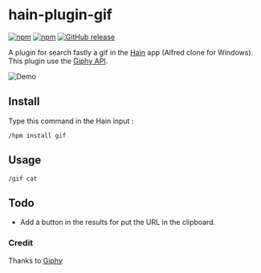 # hain-plugin-gif

[![npm](https://img.shields.io/npm/dt/hain-plugin-gif.svg)](https://www.npmjs.com/package/hain-plugin-gif
) [![npm](https://img.shields.io/npm/dm/hain-plugin-gif.svg)](https://www.npmjs.com/package/hain-plugin-gif
) [![GitHub release](https://img.shields.io/github/release/metrakit/hain-plugin-gif.svg)](https://www.npmjs.com/package/hain-plugin-gif)

A plugin for search fastly a gif in the [Hain](https://github.com/appetizermonster/hain) app (Alfred clone for Windows).
This plugin use the [Giphy API](https://github.com/Giphy/GiphyAPI).

![Demo](http://image.noelshack.com/fichiers/2016/15/1460633157-ezgif-com-crop.gif)

## Install

Type this command in the Hain input :
```
/hpm install gif
```

## Usage

```
/gif cat
```

## Todo

- Add a button in the results for put the URL in the clipboard.

### Credit

Thanks to [Giphy](http://giphy.com/)
